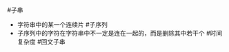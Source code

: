 <!--
 * @LastEditors  : zcc
 * @Date: 2020-01-08 20:03:15
 * @Description: 名词说明
 -->
#子串 
  - 字符串中的某一个连续片
#子序列
  - 子序列中的字符在字符串中不一定是连在一起的，而是删除其中若干个
#时间复杂度
#回文子串 
